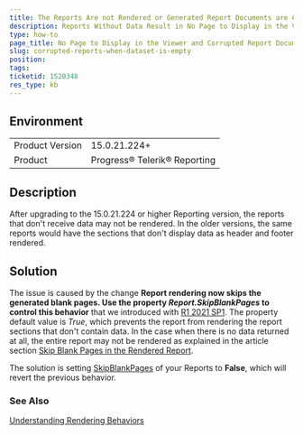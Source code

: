 ```yaml
---
title: The Reports Are not Rendered or Generated Report Documents are Corrupted When the Data Set Comes Back Empty
description: Reports Without Data Result in No Page to Display in the Viewer or Designer and Corrupted Report Documents When Exporting
type: how-to
page_title: No Page to Display in the Viewer and Corrupted Report Documents When Exporting
slug: corrupted-reports-when-dataset-is-empty
position: 
tags: 
ticketid: 1520348
res_type: kb
---
```


## Environment
<table>
	<tbody>
		<tr>
			<td>Product Version</td>
			<td>15.0.21.224+</td>
		</tr>
		<tr>
			<td>Product</td>
			<td>Progress® Telerik® Reporting</td>
		</tr>
	</tbody>
</table>


## Description
After upgrading to the 15.0.21.224 or higher Reporting version, the reports that don't receive data may not be rendered.
In the older versions, the same reports would have the sections that don't display data as header and footer rendered. 

## Solution
The issue is caused by the change __Report rendering now skips the generated blank pages. Use the property *Report.SkipBlankPages* to control this behavior__ that 
we introduced with [R1 2021 SP1](../upgrade-path-2021-r1-sp1). The property default value is _True_, which prevents the report from rendering the report sections that 
don't contain data. In the case when there is no data returned at all, the entire report may not be rendered as explained in the article section 
[Skip Blank Pages in the Rendered Report](../designing-reports-page-layout-rendering-understanding-rendering-behaviors#skip-blank-pages-in-the-rendered-report).  

The solution is setting [SkipBlankPages](../p-telerik-reporting-processing-report-skipblankpages) of your Reports to __False__, which will revert the previous behavior.

### See Also
[Understanding Rendering Behaviors](../designing-reports-page-layout-rendering-understanding-rendering-behaviors)
